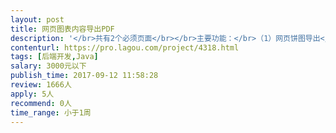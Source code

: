 ```yaml
---                
layout: post       
title: 网页图表内容导出PDF           
description: '</br>共有2个必须页面</br></br>主要功能：</br>（1）网页饼图导出</br>（2）网页雷达图导出</br>（3）网页文字内容导出</br></br>需要导出的2个网页链接：</br></br>http://dev.yuanxiaodou.com/report-web/physique/report-overview.html</br></br>http://dev.yuanxiaodou.com/report-web/physique/report-height.html</br>'     
contenturl: https://pro.lagou.com/project/4318.html      
tags: [后端开发,Java]            
salary: 3000元以下          
publish_time: 2017-09-12 11:58:28         
review: 1666人                   
apply: 5人                   
recommend: 0人                   
time_range: 小于1周              
---                 
```

